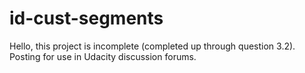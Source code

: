 # id-cust-segments
Hello, this project is incomplete (completed up through question 3.2). Posting for use in Udacity discussion forums.
